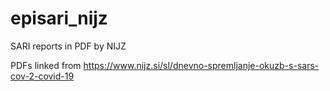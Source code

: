 # episari_nijz
SARI reports in PDF by NIJZ

PDFs linked from https://www.nijz.si/sl/dnevno-spremljanje-okuzb-s-sars-cov-2-covid-19
